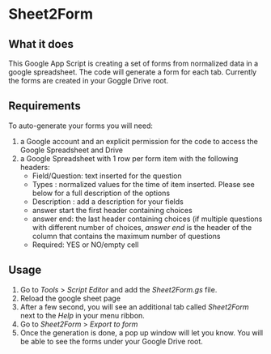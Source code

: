 # Sheet2Form

## What it does
This Google App Script is creating a set of forms from normalized data in a google spreadsheet. The code will generate a form for each tab. Currently the forms are created in your Goggle Drive root. 

## Requirements
To auto-generate your forms you will need: 
1) a Google account and an explicit permission for the code to access the Google Spreadsheet and Drive
2) a Google Spreadsheet with 1 row per form item with the following headers:
    - Field/Question: text inserted for the question
    - Types	: normalized values for the time of item inserted. Please see below for a full description of the options
    - Description	: add a description for your fields
    - answer start the first header containing choices
    - answer end: the last header containing choices (if multiple questions with different number of choices, _answer end_ is the header of the column that contains the maximum  number of questions 
    - Required: YES or NO/empty cell

## Usage
1) Go to _Tools_ > _Script Editor_ and add the _Sheet2Form.gs_ file. 
2) Reload the google sheet page
3) After a few second, you will see an additional tab called _Sheet2Form_ next to the _Help_ in your menu ribbon. 
4) Go to _Sheet2Form_ > _Export to form_
5) Once the generation is done, a pop up window will let you know. You will be able to see the forms under your Google Drive root.


